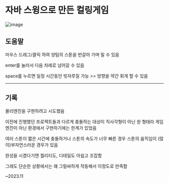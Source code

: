 # 자바 스윙으로 만든 컬링게임

![image](https://github.com/BrainlessMan901/002/assets/159418229/934105b2-7aad-49fa-93fa-d9bf839404c9)

## 도움말

마우스 드래그/클릭 하여 양팀의 스톤을 번갈아 가며 밀 수 있음

enter를 눌러서 다음 차례로 넘어갈 수 있음

space를 누르면 일정 시간동안 빗자루질 가능 >> 방향을 약간 휘게 할 수 있음

---

## 기록

물리엔진을 구현하려고 시도했음

이전에 진행했던 프로젝트들과 다르게 충돌하는 대상이 직사각형이 아닌 원 형태라 게임엔진이 아닌 환경에서 구현하기에는 한계가 있었음

여러 스톤이 짧은 시간에 충돌하거나 스톤의 속도가 너무 빠른 경우 스톤의 움직임이 (많이)부자연스러운 경우가 있음

완성을 시켰다기엔 퀄리티도, 디테일도 아쉽고 조잡함

그래도 단순한 상황에서는 꽤 그럴싸하게 작동해서 이정도로 만족함

~2023.11
